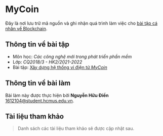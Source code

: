 # MyCoin

Đây là nơi lưu trữ mã nguồn và ghi nhận quá trình làm việc cho [bài tập cá nhân về Blockchain][exercise].

## Thông tin về bài tập
- Môn học: *Các công nghệ mới trong phát triển phần mềm*
- Lớp: *CQ2018/3 - HK2/2021-2022*
- Bài tập: [Xây dựng hệ thống ví điện tử *MyCoin*][exercise]

## Thông tin về bài làm
Bài làm này được thực hiện bởi **Nguyễn Hữu Điền** [<1612104@student.hcmus.edu.vn>][email].

## Tài liệu tham khảo

> Danh sách các tài liệu tham khảo sẽ được cập nhật sau.

[exercise]: https://courses.fit.hcmus.edu.vn/mod/assign/view.php?id=92265
[email]: mailto:1612104@student.hcmus.edu.vn

